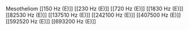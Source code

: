 Mesotheliom
[[150 Hz (E)]]
[[230 Hz (E)]]
[[720 Hz (E)]]
[[1830 Hz (E)]]
[[82530 Hz (E)]]
[[137510 Hz (E)]]
[[242100 Hz (E)]]
[[407500 Hz (E)]]
[[592520 Hz (E)]]
[[693200 Hz (E)]]